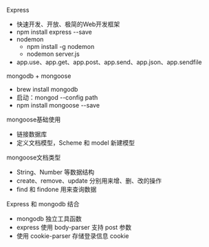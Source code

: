 Express
* 快速开发、开放、极简的Web开发框架
* npm install express --save
* nodemon
  * npm install -g nodemon
  * nodemon server.js
* app.use、app.get、app.post、app.send、app.json、app.sendfile

mongodb + mongoose
* brew install mongodb
* 启动：mongod --config path
* npm install mongoose --save

mongoose基础使用
* 链接数据库
* 定义文档模型，Scheme 和 model 新建模型

mongoose文档类型
* String、Number 等数据结构
* create、remove、update 分别用来增、删、改的操作
* find 和 findone 用来查询数据

Express 和 mongodb 结合
* mongodb 独立工具函数
* express 使用 body-parser 支持 post 参数
* 使用 cookie-parser 存储登录信息 cookie